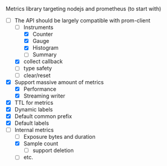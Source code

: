 Metrics library targeting nodejs and prometheus (to start with)

- [ ] The API should be largely compatible with prom-client
    - [ ] Instruments
        - [x] Counter
        - [x] Gauge
        - [x] Histogram
        - [ ] Summary
    - [x] collect callback
    - [ ] type safety
    - [ ] clear/reset
- [x] Support massive amount of metrics
    - [x] Performance
    - [x] Streaming writer
- [x] TTL for metrics
- [x] Dynamic labels
- [x] Default common prefix
- [x] Default labels
- [ ] Internal metrics
    - [ ] Exposure bytes and duration
    - [x] Sample count
        - [ ] support deletion
    - [ ] etc.
